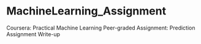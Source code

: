 # MachineLearning_Assignment
Coursera: Practical Machine Learning Peer-graded Assignment: Prediction Assignment Write-up
